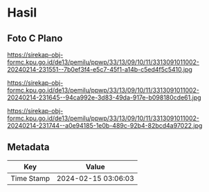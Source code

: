 # Hasil

## Foto C Plano

https://sirekap-obj-formc.kpu.go.id/de13/pemilu/ppwp/33/13/09/10/11/3313091011002-20240214-231551--7b0ef3f4-e5c7-45f1-a14b-c5ed4f5c5410.jpg

https://sirekap-obj-formc.kpu.go.id/de13/pemilu/ppwp/33/13/09/10/11/3313091011002-20240214-231645--94ca992e-3d83-49da-917e-b098180cde61.jpg

https://sirekap-obj-formc.kpu.go.id/de13/pemilu/ppwp/33/13/09/10/11/3313091011002-20240214-231744--a0e94185-1e0b-489c-92b4-82bcd4a97022.jpg


## Metadata

| Key        | Value               |
| ---------- | ------------------- |
| Time Stamp | 2024-02-15 03:06:03 |



